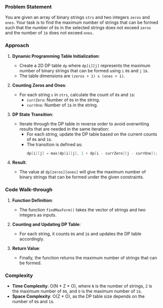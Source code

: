 ### Problem Statement
You are given an array of binary strings `strs` and two integers `zeros` and `ones`. Your task is to find the maximum number of strings that can be formed such that the number of `0`s in the selected strings does not exceed `zeros` and the number of `1`s does not exceed `ones`.

### Approach
1. **Dynamic Programming Table Initialization**:
   - Create a 2D DP table `dp` where `dp[i][j]` represents the maximum number of binary strings that can be formed using `i` `0`s and `j` `1`s.
   - The table dimensions are `(zeros + 1) x (ones + 1)`.

2. **Counting Zeros and Ones**:
   - For each string `s` in `strs`, calculate the count of `0`s and `1`s:
     - `currZero`: Number of `0`s in the string.
     - `currOne`: Number of `1`s in the string.

3. **DP State Transition**:
   - Iterate through the DP table in reverse order to avoid overwriting results that are needed in the same iteration:
     - For each string, update the DP table based on the current counts of `0`s and `1`s.
     - The transition is defined as:
       ```cpp
       dp[i][j] = max(dp[i][j], 1 + dp[i - currZero][j - currOne]);
       ```

4. **Result**:
   - The value at `dp[zeros][ones]` will give the maximum number of binary strings that can be formed under the given constraints.

### Code Walk-through
1. **Function Definition**:
   - The function `findMaxForm()` takes the vector of strings and two integers as inputs.

2. **Counting and Updating DP Table**:
   - For each string, it counts `0`s and `1`s and updates the DP table accordingly.

3. **Return Value**:
   - Finally, the function returns the maximum number of strings that can be formed.

### Complexity
- **Time Complexity**: O(N * Z * O), where `N` is the number of strings, `Z` is the maximum number of `0`s, and `O` is the maximum number of `1`s.
- **Space Complexity**: O(Z * O), as the DP table size depends on the number of `0`s and `1`s.

